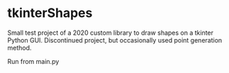 # tkinterShapes
Small test project of a 2020 custom library to draw shapes on a tkinter Python GUI. Discontinued project, but occasionally used point generation method. 

Run from main.py
